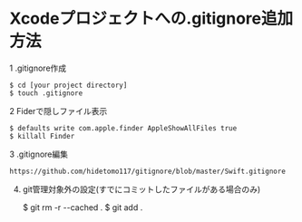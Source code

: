 # Xcodeプロジェクトへの.gitignore追加方法

1 .gitignore作成

	$ cd [your project directory]
	$ touch .gitignore

2 Fiderで隠しファイル表示

	$ defaults write com.apple.finder AppleShowAllFiles true
	$ killall Finder

3 .gitignore編集

	https://github.com/hidetomo117/gitignore/blob/master/Swift.gitignore

4. git管理対象外の設定(すでにコミットしたファイルがある場合のみ)

	$ git rm -r --cached .
	$ git add .

